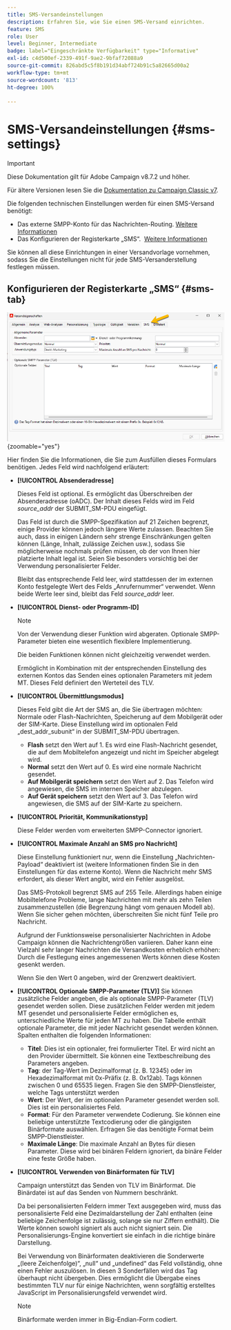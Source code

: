 ```yaml
---
title: SMS-Versandeinstellungen
description: Erfahren Sie, wie Sie einen SMS-Versand einrichten.
feature: SMS
role: User
level: Beginner, Intermediate
badge: label="Eingeschränkte Verfügbarkeit" type="Informative"
exl-id: c4d500ef-2339-491f-9ae2-9bfaf72088a9
source-git-commit: 826abd5c5f8b191d34abf724b91c5a82665d00a2
workflow-type: tm+mt
source-wordcount: '813'
ht-degree: 100%

---
```


# SMS-Versandeinstellungen {#sms-settings}

>[!IMPORTANT]
>
>Diese Dokumentation gilt für Adobe Campaign v8.7.2 und höher.
>
>Für ältere Versionen lesen Sie die [Dokumentation zu Campaign Classic v7](https://experienceleague.adobe.com/de/docs/campaign-classic/using/sending-messages/sending-messages-on-mobiles/sms-set-up/sms-set-up).

Die folgenden technischen Einstellungen werden für einen SMS-Versand benötigt:

* Das externe SMPP-Konto für das Nachrichten-Routing. [Weitere Informationen](smpp-external-account.md#smpp-connection-settings)
* Das Konfigurieren der Registerkarte „SMS“.  [Weitere Informationen](#sms-tab)

Sie können all diese Einrichtungen in einer Versandvorlage vornehmen, sodass Sie die Einstellungen nicht für jede SMS-Versanderstellung festlegen müssen.

## Konfigurieren der Registerkarte „SMS“ {#sms-tab}

![](assets/send_settings.png){zoomable="yes"}

Hier finden Sie die Informationen, die Sie zum Ausfüllen dieses Formulars benötigen. Jedes Feld wird nachfolgend erläutert:

* **[!UICONTROL Absenderadresse]**

  Dieses Feld ist optional. Es ermöglicht das Überschreiben der Absenderadresse (oADC). Der Inhalt dieses Felds wird im Feld *source_addr* der SUBMIT_SM-PDU eingefügt.

  Das Feld ist durch die SMPP-Spezifikation auf 21 Zeichen begrenzt, einige Provider können jedoch längere Werte zulassen. Beachten Sie auch, dass in einigen Ländern sehr strenge Einschränkungen gelten können (Länge, Inhalt, zulässige Zeichen usw.), sodass Sie möglicherweise nochmals prüfen müssen, ob der von Ihnen hier platzierte Inhalt legal ist. Seien Sie besonders vorsichtig bei der Verwendung personalisierter Felder.

  Bleibt das entsprechende Feld leer, wird stattdessen der im externen Konto festgelegte Wert des Felds „Anrufernummer“ verwendet. Wenn beide Werte leer sind, bleibt das Feld *source_addr* leer.

* **[!UICONTROL Dienst- oder Programm-ID]**

  >[!NOTE]
  >
  >Von der Verwendung dieser Funktion wird abgeraten. Optionale SMPP-Parameter bieten eine wesentlich flexiblere Implementierung.
  >
  >Die beiden Funktionen können nicht gleichzeitig verwendet werden.

  Ermöglicht in Kombination mit der entsprechenden Einstellung des externen Kontos das Senden eines optionalen Parameters mit jedem MT. Dieses Feld definiert den Werteteil des TLV.

* **[!UICONTROL Übermittlungsmodus]**

  Dieses Feld gibt die Art der SMS an, die Sie übertragen möchten: Normale oder Flash-Nachrichten, Speicherung auf dem Mobilgerät oder der SIM-Karte. Diese Einstellung wird im optionalen Feld „dest_addr_subunit“ in der SUBMIT_SM-PDU übertragen.

   * **Flash** setzt den Wert auf 1. Es wird eine Flash-Nachricht gesendet, die auf dem Mobiltelefon angezeigt und nicht im Speicher abgelegt wird.
   * **Normal** setzt den Wert auf 0. Es wird eine normale Nachricht gesendet.
   * **Auf Mobilgerät speichern** setzt den Wert auf 2. Das Telefon wird angewiesen, die SMS im internen Speicher abzulegen.
   * **Auf Gerät speichern** setzt den Wert auf 3. Das Telefon wird angewiesen, die SMS auf der SIM-Karte zu speichern.

* **[!UICONTROL Priorität, Kommunikationstyp]**

  Diese Felder werden vom erweiterten SMPP-Connector ignoriert.

* **[!UICONTROL Maximale Anzahl an SMS pro Nachricht]**

  Diese Einstellung funktioniert nur, wenn die Einstellung „Nachrichten-Payload“ deaktiviert ist (weitere Informationen finden Sie in den Einstellungen für das externe Konto). Wenn die Nachricht mehr SMS erfordert, als dieser Wert angibt, wird ein Fehler ausgelöst.

  Das SMS-Protokoll begrenzt SMS auf 255 Teile. Allerdings haben einige Mobiltelefone Probleme, lange Nachrichten mit mehr als zehn Teilen zusammenzustellen (die Begrenzung hängt vom genauen Modell ab). Wenn Sie sicher gehen möchten, überschreiten Sie nicht fünf Teile pro Nachricht.

  Aufgrund der Funktionsweise personalisierter Nachrichten in Adobe Campaign können die Nachrichtengrößen variieren. Daher kann eine Vielzahl sehr langer Nachrichten die Versandkosten erheblich erhöhen: Durch die Festlegung eines angemessenen Werts können diese Kosten gesenkt werden.

  Wenn Sie den Wert 0 angeben, wird der Grenzwert deaktiviert.

* **[!UICONTROL Optionale SMPP-Parameter (TLV)]**
Sie können zusätzliche Felder angeben, die als optionale SMPP-Parameter (TLV) gesendet werden sollen. Diese zusätzlichen Felder werden mit jedem MT gesendet und personalisierte Felder ermöglichen es, unterschiedliche Werte für jeden MT zu haben.
Die Tabelle enthält optionale Parameter, die mit jeder Nachricht gesendet werden können. Spalten enthalten die folgenden Informationen:
   * **Titel**: Dies ist ein optionaler, frei formulierter Titel. Er wird nicht an den Provider übermittelt. Sie können eine Textbeschreibung des Parameters angeben.
   * **Tag**: der Tag-Wert im Dezimalformat (z. B. 12345) oder im Hexadezimalformat mit 0x-Präfix (z. B. 0x12ab). Tags können zwischen 0 und 65535 liegen. Fragen Sie den SMPP-Dienstleister, welche Tags unterstützt werden
   * **Wert**: Der Wert, der im optionalen Parameter gesendet werden soll. Dies ist ein personalisiertes Feld.
   * **Format**: Für den Parameter verwendete Codierung. Sie können eine beliebige unterstützte Textcodierung oder die gängigsten Binärformate auswählen. Erfragen Sie das benötigte Format beim SMPP-Dienstleister.
   * **Maximale Länge**: Die maximale Anzahl an Bytes für diesen Parameter. Diese wird bei binären Feldern ignoriert, da binäre Felder eine feste Größe haben.

* **[!UICONTROL Verwenden von Binärformaten für TLV]**

  Campaign unterstützt das Senden von TLV im Binärformat. Die Binärdatei ist auf das Senden von Nummern beschränkt.

  Da bei personalisierten Feldern immer Text ausgegeben wird, muss das personalisierte Feld eine Dezimaldarstellung der Zahl enthalten (eine beliebige Zeichenfolge ist zulässig, solange sie nur Ziffern enthält). Die Werte können sowohl signiert als auch nicht signiert sein. Die Personalisierungs-Engine konvertiert sie einfach in die richtige binäre Darstellung.

  Bei Verwendung von Binärformaten deaktivieren die Sonderwerte „(leere Zeichenfolge)“, „null“ und „undefined“ das Feld vollständig, ohne einen Fehler auszulösen. In diesen 3 Sonderfällen wird das Tag überhaupt nicht übergeben. Dies ermöglicht die Übergabe eines bestimmten TLV nur für einige Nachrichten, wenn sorgfältig erstelltes JavaScript im Personalisierungsfeld verwendet wird.

  >[!NOTE]
  >
  >Binärformate werden immer in Big-Endian-Form codiert.

